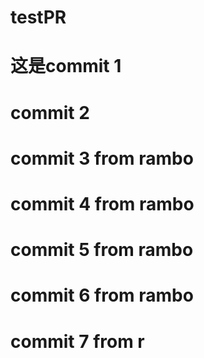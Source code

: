 # testPR
# 这是commit 1
# commit 2
# commit 3 from rambo
# commit 4 from rambo
# commit 5 from rambo
# commit 6 from rambo
# commit 7 from r

